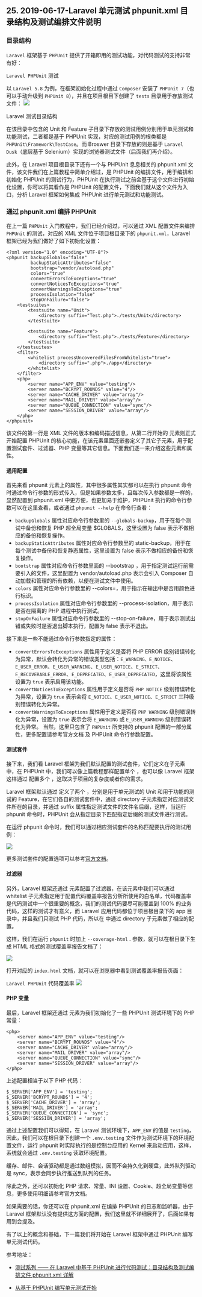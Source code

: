 ## 25. 2019-06-17-Laravel 单元测试 phpunit.xml 目录结构及测试编排文件说明

### 目录结构
`Laravel` 框架基于 `PHPUnit` 提供了开箱即用的测试功能，对代码测试的支持非常有好：

`Laravel PHPUnit` 测试

以 `Laravel 5.8` 为例，在框架初始化过程中通过 `Composer` 安装了 `PHPUnit 7`（也可以手动升级到 `PHPUnit 8`），并且在项目根目下创建了 `tests` 目录用于存放测试文件：
![](https://laravelacademy.org/wp-content/uploads/2019/04/4527f09add5ed4a4007f97be975bf67d.jpg)


Laravel 测试目录结构

在该目录中包含的 Unit 和 Feature 子目录下存放的测试用例分别用于单元测试和功能测试，二者都是基于 PHPUnit 实现，对应的测试用例的根类都是 `PHPUnit\Framework\TestCase`。而 Broswer 目录下存放的则是基于 `Laravel Dusk`（底层基于 Selenium）实现的浏览器测试文件（后面我们再介绍）。

此外，在 Laravel 项目根目录下还有一个与 PHPUnit 息息相关的 phpunit.xml 文件，该文件我们在上篇教程中简单介绍过，是 PHPUnit 的编排文件，用于编排和初始化 PHPUnit 的测试行为，PHPUnit 在执行测试之前会基于这个文件进行初始化设置，你可以将其看作是 PHPUnit 的配置文件，下面我们就从这个文件为入口，分析 Laravel 框架如何集成 PHPUnit 进行单元测试和功能测试。

### 通过 phpunit.xml 编排 PHPUnit
在上一篇 `PHPUnit` 入门教程中，我们已经介绍过，可以通过 XML 配置文件来编排 `PHPUnit` 的测试，对应的 XML 文件位于项目根目录下的 `phpunit.xml`，Laravel 框架已经为我们做好了如下初始化设置：

```
<?xml version="1.0" encoding="UTF-8"?>
<phpunit backupGlobals="false"
         backupStaticAttributes="false"
         bootstrap="vendor/autoload.php"
         colors="true"
         convertErrorsToExceptions="true"
         convertNoticesToExceptions="true"
         convertWarningsToExceptions="true"
         processIsolation="false"
         stopOnFailure="false">
    <testsuites>
        <testsuite name="Unit">
            <directory suffix="Test.php">./tests/Unit</directory>
        </testsuite>

        <testsuite name="Feature">
            <directory suffix="Test.php">./tests/Feature</directory>
        </testsuite>
    </testsuites>
    <filter>
        <whitelist processUncoveredFilesFromWhitelist="true">
            <directory suffix=".php">./app</directory>
        </whitelist>
    </filter>
    <php>
        <server name="APP_ENV" value="testing"/>
        <server name="BCRYPT_ROUNDS" value="4"/>
        <server name="CACHE_DRIVER" value="array"/>
        <server name="MAIL_DRIVER" value="array"/>
        <server name="QUEUE_CONNECTION" value="sync"/>
        <server name="SESSION_DRIVER" value="array"/>
    </php>
</phpunit>
```

该文件的第一行是 XML 文件的版本和编码描述信息，从第二行开始的 <phpunit> 元素则正式开始配置 PHPUnit 的核心功能，在该元素里面还嵌套定义了其它子元素，用于配置测试套件、过滤器、PHP 变量等其它信息。下面我们逐一来介绍这些元素和属性。

#### 通用配置

首先来看 phpunit 元素上的属性，其中很多属性其实都可以在执行 phpunit 命令时通过命令行参数的形式传入，但是如果参数太多，且每次传入参数都是一样的，显然配置到 phpunit.xml 中更方便，也更加易于维护，PHPUnit 执行的命令行参数可以在这里查看，或者通过 `phpunit --help` 在命令行查看：

- `backupGlobals` 属性对应命令行参数里的 `--globals-backup`，用于在每个测试中备份和恢复 PHP 超全局变量 $GLOBALS，这里设置为 false 表示不做相应的备份和恢复操作。
- `backupStaticAttributes` 属性对应命令行参数里的 static-backup，用于在每个测试中备份和恢复静态属性，这里设置为 false 表示不做相应的备份和恢复操作。
- `bootstrap` 属性对应命令行参数里面的 --bootstrap <file>，用于指定测试运行前需要引入的文件，这里配置为 vendor/autoload.php 表示会引入 Composer 自动加载和管理的所有依赖，以便在测试文件中使用。
- `colors` 属性对应命令行参数里的 --colors=<flag>，用于指示在输出中是否用颜色进行标识。
- `processIsolation` 属性对应命令行参数里的 --process-isolation，用于表示是否在隔离的 PHP 进程中执行测试。
- `stopOnFailure` 属性对应命令行参数里的 --stop-on-failure，用于表示测试出错或失败时是否退出脚本执行，配置为 false 表示不退出。

接下来是一些不能通过命令行参数指定的属性：

- `convertErrorsToExceptions` 属性用于定义是否将 PHP ERROR 级别错误转化为异常，默认会转化为异常的错误类型包括：`E_WARNING、E_NOTICE`、`E_USER_ERROR`、`E_USER_WARNING`、`E_USER_NOTICE`、`E_STRICT`、`E_RECOVERABLE_ERROR`、`E_DEPRECATED`、`E_USER_DEPRECATED`，这里将该属性设置为 `true` 表示启用该功能。
- `convertNoticesToExceptions` 属性用于定义是否将 `PHP NOTICE` 级别错误转化为异常，设置为 `true` 表示会将 `E_NOTICE`、`E_USER_NOTICE`、`E_STRICT` 三种级别错误转化为异常。
- `convertWarningsToExceptions` 属性用于定义是否将 `PHP WARNING` 级别错误转化为异常，设置为 `true` 表示会将 `E_WARNING` 或 `E_USER_WARNING` 级别错误转化为异常。
当然，这里只包含了 `PHPUnit` 所支持的 phpunit 配置的一部分属性，更多配置请参考官方文档 及 PHPUnit 命令行参数配置。

#### 测试套件
接下来，我们看 Laravel 框架为我们默认配置的测试套件，它们定义在子元素 <testsuites> 中，在 PHPUnit 中，我们可以像上篇教程那样配置单个 <testsuite>，也可以像 Laravel 框架这样通过 <testsuites> 配置多个 <testsuite>，这取决于项目的复杂度或者你的需求。

Laravel 框架默认通过 <testsuites> 定义了两个 <testsuite>，分别是用于单元测试的 Unit 和用于功能的测试的 Feature，在它们各自的测试套件中，通过 directory 子元素指定对应测试文件所在的目录，并通过 suffix 属性指定测试文件的文件名后缀，这样，当运行 phpunit 命令时，PHPUnit 会从指定目录下匹配指定后缀的测试文件进行测试。

在运行 phpunit 命令时，我们可以通过相应测试套件的名称匹配要执行的测试用例：

![](https://laravelacademy.org/wp-content/uploads/2019/04/a1c39cb20b0dc9db1ce781110f1ac7e5.jpg)

更多测试套件的配置选项可以参考[官方文档](https://phpunit.readthedocs.io/zh_CN/latest/configuration.html#appendixes-configuration-testsuites)。

#### 过滤器
另外，Laravel 框架还通过 <filter> 元素配置了过滤器，在该元素中我们可以通过 whitelist 子元素指定用于配置代码覆盖率报告分析所使用的白名单，代码覆盖率是代码测试中一个很重要的概念，我们的测试代码要尽可能覆盖到 100% 的业务代码，这样的测试才有意义，而 Laravel 应用代码都位于项目根目录下的 app 目录中，并且我们只测试 PHP 代码，所以在 <whitelist> 中通过 directory 子元素做了相应的配置。

这样，我们在运行 `phpunit` 时加上 `--coverage-html` . 参数，就可以在根目录下生成 HTML 格式的测试覆盖率报告文档了：

![](https://laravelacademy.org/wp-content/uploads/2019/04/4d2e87763b84e5610063f711f7ef2d9b.jpg)

打开对应的 `index.html` 文档，就可以在浏览器中看到测试覆盖率报告页面：

`Laravel PHPUnit` 代码覆盖率
![](https://laravelacademy.org/wp-content/uploads/2019/04/f709ade16b8f0fb61a3d555941b3ac00.jpg)

#### PHP 变量
最后，Laravel 框架还通过 <php> 元素为我们初始化了一些 PHPUnit 测试环境下的 PHP 常量：

```
<php>
    <server name="APP_ENV" value="testing"/>
    <server name="BCRYPT_ROUNDS" value="4"/>
    <server name="CACHE_DRIVER" value="array"/>
    <server name="MAIL_DRIVER" value="array"/>
    <server name="QUEUE_CONNECTION" value="sync"/>
    <server name="SESSION_DRIVER" value="array"/>
</php>
```

上述配置相当于以下 PHP 代码：

```
$_SERVER['APP_ENV'] = 'testing';
$_SERVER['BCRYPT_ROUNDS'] = '4';
$_SERVER['CACHE_DRIVER'] = 'array';
$_SERVER['MAIL_DRIVER'] = 'array';
$_SERVER['QUEUE_CONNECTION'] = 'sync';
$_SERVER['SESSION_DRIVER'] = 'array';
```

通过上述配置我们可以得知，在 Laravel 测试环境下，`APP_ENV` 的值是 `testing`，因此，我们可以在根目录下创建一个 `.env.testing` 文件作为测试环境下的环境配置文件，运行 phpunit 时实际执行的是控制台应用的 Kernel 来启动应用，这样，系统就会通过 `.env.testing` 读取环境配置。

缓存、邮件、会话驱动都是通过数组模拟，因而不会持久化到硬盘，此外队列驱动是 sync，表示会同步执行推送到队列的任务。

除此之外，还可以初始化 PHP 请求、常量、INI 设置、Cookie、超全局变量等信息，更多使用明细请参考官方文档。

如果需要的话，你还可以在 phpunit.xml 在编排 PHPUnit 的日志和监听器，由于 Laravel 框架默认没有提供这方面的配置，我们这里就不详细展开了，后面如果有用到会提及。

有了以上的概念和基础，下一篇我们将开始在 Laravel 框架中通过 PHPUnit 编写单元测试代码。

参考地址：

- [测试系列 —— 在 Laravel 中基于 PHPUnit 进行代码测试：目录结构及测试编排文件 phpunit.xml 详解](https://laravelacademy.org/post/19579.html)

- [从基于 PHPUnit 编写单元测试开始](https://laravelacademy.org/post/19576.html)
